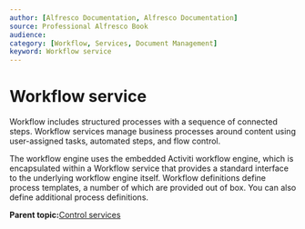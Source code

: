 ```yaml
---
author: [Alfresco Documentation, Alfresco Documentation]
source: Professional Alfresco Book
audience: 
category: [Workflow, Services, Document Management]
keyword: Workflow service
---
```


# Workflow service

Workflow includes structured processes with a sequence of connected steps. Workflow services manage business processes around content using user-assigned tasks, automated steps, and flow control.

The workflow engine uses the embedded Activiti workflow engine, which is encapsulated within a Workflow service that provides a standard interface to the underlying workflow engine itself. Workflow definitions define process templates, a number of which are provided out of box. You can also define additional process definitions.

**Parent topic:**[Control services](../concepts/serv-control-about.md)

